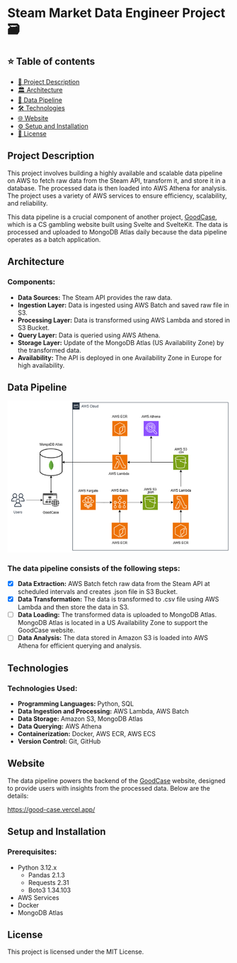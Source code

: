 
# Steam Market Data Engineer Project 🗃️

## ⭐ Table of contents

- [📄 Project Description](#project-description)
- [🏛️ Architecture](#architecture)
- [🔄 Data Pipeline](#data-pipeline)
- [🛠️ Technologies](#technologies)
- [🌐 Website](#website)
- [⚙️ Setup and Installation](#setup-and-installation)
- [📜 License](#license)

## Project Description

This project involves building a highly available and scalable data pipeline on AWS to fetch raw data from the Steam API, transform it, and store it in a database. The processed data is then loaded into AWS Athena for analysis. The project uses a variety of AWS services to ensure efficiency, scalability, and reliability.

This data pipeline is a crucial component of another project, [GoodCase](https://github.com/gizmo19/GoodCase), which is a CS gambling website built using Svelte and SvelteKit. The data is processed and uploaded to MongoDB Atlas daily because the data pipeline operates as a batch application.

## Architecture

### Components:
- **Data Sources:** The Steam API provides the raw data.
- **Ingestion Layer:** Data is ingested using AWS Batch and saved raw file in S3.
- **Processing Layer:** Data is transformed using AWS Lambda and stored in S3 Bucket.
- **Query Layer:** Data is queried using AWS Athena.
- **Storage Layer:** Update of the MongoDB Atlas (US Availability Zone) by the transformed data.
- **Availability:** The API is deployed in one Availability Zone in Europe for high availability.

## Data Pipeline

![Architecture Diagram](Project_Architecture.png)

### The data pipeline consists of the following steps:

- [x]  **Data Extraction:** AWS Batch fetch raw data from the Steam API at scheduled intervals and creates .json file in S3 Bucket.
- [x]  **Data Transformation:** The data is transformed to .csv file using AWS Lambda and then store the data in S3.
- [ ]  **Data Loading:** The transformed data is uploaded to MongoDB Atlas. MongoDB Atlas is located in a US Availability Zone to support the GoodCase website.
- [ ]  **Data Analysis:** The data stored in Amazon S3 is loaded into AWS Athena for efficient querying and analysis.

## Technologies

### Technologies Used:

- **Programming Languages:** Python, SQL
- **Data Ingestion and Processing:** AWS Lambda, AWS Batch
- **Data Storage:** Amazon S3, MongoDB Atlas
- **Data Querying:** AWS Athena
- **Containerization:** Docker, AWS ECR, AWS ECS
- **Version Control:** Git, GitHub

## Website

The data pipeline powers the backend of the [GoodCase](https://github.com/gizmo19/GoodCase) website, designed to provide users with insights from the processed data. Below are the details:

https://good-case.vercel.app/

## Setup and Installation

### Prerequisites:
- Python 3.12.x	
	- Pandas 2.1.3
	- Requests 2.31
	- Boto3 1.34.103
- AWS Services
- Docker
- MongoDB Atlas

## License

This project is licensed under the MIT License.
